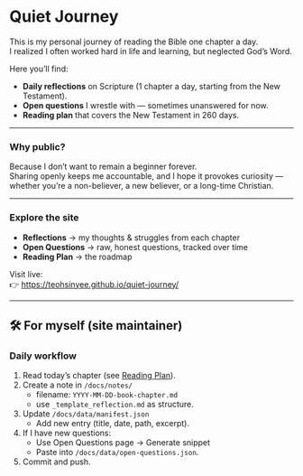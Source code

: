 # Quiet Journey

This is my personal journey of reading the Bible one chapter a day.  
I realized I often worked hard in life and learning, but neglected God’s Word.

Here you’ll find:
- **Daily reflections** on Scripture (1 chapter a day, starting from the New Testament).
- **Open questions** I wrestle with — sometimes unanswered for now.
- **Reading plan** that covers the New Testament in 260 days.

---

### Why public?

Because I don’t want to remain a beginner forever.  
Sharing openly keeps me accountable, and I hope it provokes curiosity — whether you’re a non-believer, a new believer, or a long-time Christian.

---

### Explore the site
- **Reflections** → my thoughts & struggles from each chapter  
- **Open Questions** → raw, honest questions, tracked over time  
- **Reading Plan** → the roadmap  

Visit live:  
👉 https://teohsinyee.github.io/quiet-journey/

---

## 🛠️ For myself (site maintainer)

### Daily workflow
1. Read today’s chapter (see [Reading Plan](./docs/pages/reading-plan.md)).
2. Create a note in `/docs/notes/`  
   - filename: `YYYY-MM-DD-book-chapter.md`  
   - use `_template_reflection.md` as structure.
3. Update `/docs/data/manifest.json`  
   - Add new entry (title, date, path, excerpt).
4. If I have new questions:  
   - Use Open Questions page → Generate snippet  
   - Paste into `/docs/data/open-questions.json`.
5. Commit and push.
